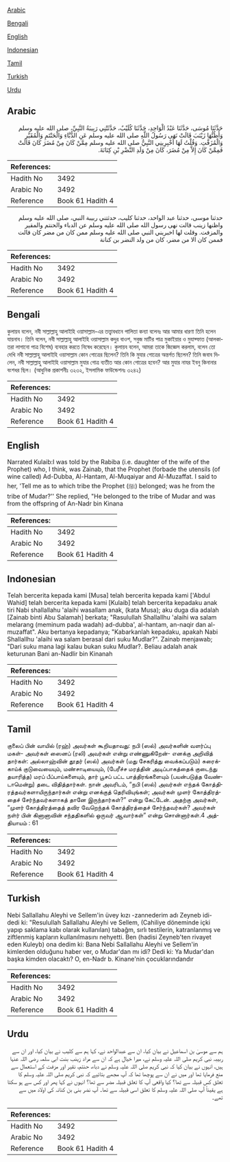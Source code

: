 [Arabic](#arabic)

[Bengali](#bengali)

[English](#english)

[Indonesian](#indonesian)

[Tamil](#tamil)

[Turkish](#turkish)

[Urdu](#urdu)

## Arabic


<div dir="rtl" lang="ar" style={{fontSize:'larger',backgroundColor:'#f8f9fa',padding:20}}>
حَدَّثَنَا مُوسَى، حَدَّثَنَا عَبْدُ الْوَاحِدِ، حَدَّثَنَا كُلَيْبٌ، حَدَّثَتْنِي رَبِيبَةُ النَّبِيِّ، صلى الله عليه وسلم وَأَظُنُّهَا زَيْنَبَ قَالَتْ نَهَى رَسُولُ اللَّهِ صلى الله عليه وسلم عَنِ الدُّبَّاءِ وَالْحَنْتَمِ وَالْمُقَيَّرِ وَالْمُزَفَّتِ‏.‏ وَقُلْتُ لَهَا أَخْبِرِينِي النَّبِيُّ صلى الله عليه وسلم مِمَّنْ كَانَ مِنْ مُضَرَ كَانَ قَالَتْ فَمِمَّنْ كَانَ إِلاَّ مِنْ مُضَرَ، كَانَ مِنْ وَلَدِ النَّضْرِ بْنِ كِنَانَةَ‏.‏
</div>
<div style={{backgroundColor:'#f8f9fa',padding:20, marginBottom: 10}}><table> <thead> <tr> <th>References:</th> <th></th> </tr> </thead> <tbody><tr><td>Hadith No</td><td>3492</td></tr><tr><td>Arabic No</td><td>3492</td></tr><tr><td>Reference</td><td>Book 61 Hadith 4</td></tr></tbody></table></div>


<div dir="rtl" lang="ar" style={{fontSize:'larger',backgroundColor:'#f8f9fa',padding:20}}>
حدثنا موسى، حدثنا عبد الواحد، حدثنا كليب، حدثتني ربيبة النبي، صلى الله عليه وسلم واظنها زينب قالت نهى رسول الله صلى الله عليه وسلم عن الدباء والحنتم والمقير والمزفت. وقلت لها اخبريني النبي صلى الله عليه وسلم ممن كان من مضر كان قالت فممن كان الا من مضر، كان من ولد النضر بن كنانة
</div>
<div style={{backgroundColor:'#f8f9fa',padding:20, marginBottom: 10}}><table> <thead> <tr> <th>References:</th> <th></th> </tr> </thead> <tbody><tr><td>Hadith No</td><td>3492</td></tr><tr><td>Arabic No</td><td>3492</td></tr><tr><td>Reference</td><td>Book 61 Hadith 4</td></tr></tbody></table></div>

## Bengali


<div dir="ltr" lang="bn" style={{fontSize:'larger',backgroundColor:'#f8f9fa',padding:20}}>
কুলায়ব বলেন, নবী সাল্লাল্লাহু আলাইহি ওয়াসাল্লাম-এর তত্ত্বাবধানে পালিতা কন্যা বলেনঃ আর আমার ধারণা তিনি হলেন যায়নাব। তিনি বলেন, নবী সাল্লাল্লাহু আলাইহি ওয়াসাল্লাম কদুর বাওশ, সবুজ মাটির পাত্র মুকাইয়ার ও মুযাফ্ফাত (আলকাতরা লাগানো পাত্র বিশেষ) ব্যবহার করতে নিষেধ করেছেন। কুলায়ব বলেন, আমরা তাকে জিজ্ঞেস করলাম, বলেন তো দেখি নবী সাল্লাল্লাহু আলাইহি ওয়াসাল্লাম কোন গোত্রের ছিলেন? তিনি কি মুযার গোত্রের অন্তর্গত ছিলেন? তিনি জবাব দিলেন, নবী সাল্লাল্লাহু আলাইহি ওয়াসাল্লাম মুযার গোত্র ব্যতীত আর কোন গোত্রের হবেন? আর মুযার নাযর ইবনু কিনানার বংশধর ছিল। (আধুনিক প্রকাশনীঃ ৩২৩২, ইসলামিক ফাউন্ডেশনঃ ৩২৪২)
</div>
<div style={{backgroundColor:'#f8f9fa',padding:20, marginBottom: 10}}><table> <thead> <tr> <th>References:</th> <th></th> </tr> </thead> <tbody><tr><td>Hadith No</td><td>3492</td></tr><tr><td>Arabic No</td><td>3492</td></tr><tr><td>Reference</td><td>Book 61 Hadith 4</td></tr></tbody></table></div>

## English


<div dir="ltr" lang="en" style={{fontSize:'larger',backgroundColor:'#f8f9fa',padding:20}}>
Narrated Kulaib:I was told by the Rabiba (i.e. daughter of the wife of the Prophet) who, I think, was Zainab, that the Prophet (forbade the utensils (of wine called) Ad-Dubba, Al-Hantam, Al-Muqaiyar and Al-Muzaffat. I said to her, 'Tell me as to which tribe the Prophet (ﷺ) belonged; was he from the tribe of Mudar?'' She replied, "He belonged to the tribe of Mudar and was from the offspring of An-Nadr bin Kinana
</div>
<div style={{backgroundColor:'#f8f9fa',padding:20, marginBottom: 10}}><table> <thead> <tr> <th>References:</th> <th></th> </tr> </thead> <tbody><tr><td>Hadith No</td><td>3492</td></tr><tr><td>Arabic No</td><td>3492</td></tr><tr><td>Reference</td><td>Book 61 Hadith 4</td></tr></tbody></table></div>

## Indonesian


<div dir="ltr" lang="id" style={{fontSize:'larger',backgroundColor:'#f8f9fa',padding:20}}>
Telah bercerita kepada kami [Musa] telah bercerita kepada kami ['Abdul Wahid] telah bercerita kepada kami [Kulaib] telah bercerita kepadaku anak tiri Nabi shallallahu 'alaihi wasallam anak, (kata Musa); aku duga dia adalah [Zainab binti Abu Salamah] berkata; "Rasulullah Shallallhu 'alaihi wa salam melarang (meminum pada wadah) ad-dubba', al-hantam, an-naqir dan al-muzaffat". Aku bertanya kepadanya; "Kabarkanlah kepadaku, apakah Nabi Shallallhu 'alaihi wa salam berasal dari suku Mudlar?". Zainab menjawab; "Dari suku mana lagi kalau bukan suku Mudlar?. Beliau adalah anak keturunan Bani an-Nadlir bin Kinanah
</div>
<div style={{backgroundColor:'#f8f9fa',padding:20, marginBottom: 10}}><table> <thead> <tr> <th>References:</th> <th></th> </tr> </thead> <tbody><tr><td>Hadith No</td><td>3492</td></tr><tr><td>Arabic No</td><td>3492</td></tr><tr><td>Reference</td><td>Book 61 Hadith 4</td></tr></tbody></table></div>

## Tamil


<div dir="ltr" lang="ta" style={{fontSize:'larger',backgroundColor:'#f8f9fa',padding:20}}>
குலைப் பின் வாயில் (ரஹ்) அவர்கள் கூறியதாவது: நபி (ஸல்) அவர்களின் வளர்ப்பு மகள்- அவர்கள் ஸைனப் (ரலி) அவர்கள் என்று எண்ணுகிறேன்- எனக்கு அறிவித் தார்கள்: அல்லாஹ்வின் தூதர் (ஸல்) அவர்கள் (மது சேகரித்து வைக்கப்படும்) சுரைக்காய்க் குடுவையையும், மண்சாடியையும், (பேரீச்ச மரத்தின் அடிப்பாகத்தைக் குடைந்து தயாரித்த) மரப் பீப்பாய்களையும், தார் பூசப் பட்ட பாத்திரங்களையும் (பயன்படுத்த வேண்டாமென்று) தடை விதித்தார்கள். நான் அவரிடம், “நபி (ஸல்) அவர்கள் எந்தக் கோத்திரத்தவர்களாயிருந்தார்கள் என்று எனக்குத் தெரிவியுங்கள்; அவர்கள் முளர் கோத்திரத்தைச் சேர்ந்தவர்களாகத் தானே இருந்தார்கள்?” என்று கேட்டேன். அதற்கு அவர்கள், “முளர் கோத்திரத்தைத் தவிர வேறெந்தக் கோத்திரத்தைச் சேர்ந்தவர்கள்? அவர்கள் நள்ர் பின் கினானாவின் சந்ததிகளில் ஒருவர் ஆவார்கள்” என்று சொன்னார்கள்.4 அத்தியாயம் : 61
</div>
<div style={{backgroundColor:'#f8f9fa',padding:20, marginBottom: 10}}><table> <thead> <tr> <th>References:</th> <th></th> </tr> </thead> <tbody><tr><td>Hadith No</td><td>3492</td></tr><tr><td>Arabic No</td><td>3492</td></tr><tr><td>Reference</td><td>Book 61 Hadith 4</td></tr></tbody></table></div>

## Turkish


<div dir="ltr" lang="tr" style={{fontSize:'larger',backgroundColor:'#f8f9fa',padding:20}}>
Nebi Sallallahu Aleyhi ve Sellem'in üvey kızı -zannederim adı Zeyneb idi- dedi ki: "Resulullah Sallallahu Aleyhi ve Sellem, (Cahiliye döneminde içki yapıp saklama kabı olarak kullanılan) tabağm, sırlı testilerin, katranlanmış ve ziftlenmiş kapların kullanılmasını nehyetti. Ben (hadisi Zeyneb'ten rivayet eden Kuleyb) ona dedim ki: Bana Nebi Sallallahu Aleyhi ve Sellem'in kimlerden olduğunu haber ver, o Mudar'dan mı idi? Dedi ki: Ya Mudar'dan başka kimden olacaktı? O, en-Nadr b. Kinane'nin çocuklarındandır
</div>
<div style={{backgroundColor:'#f8f9fa',padding:20, marginBottom: 10}}><table> <thead> <tr> <th>References:</th> <th></th> </tr> </thead> <tbody><tr><td>Hadith No</td><td>3492</td></tr><tr><td>Arabic No</td><td>3492</td></tr><tr><td>Reference</td><td>Book 61 Hadith 4</td></tr></tbody></table></div>

## Urdu


<div dir="rtl" lang="ur" style={{fontSize:'larger',backgroundColor:'#f8f9fa',padding:20}}>
ہم سے موسیٰ بن اسماعیل نے بیان کیا، ان سے عبدالواحد نے، کہا ہم سے کلیب نے بیان کیا، اور ان سے ربیبہ نبی کریم صلی اللہ علیہ وسلم نے، میرا خیال ہے کہ ان سے مراد زینب بنت ابی سلمہ رضی اللہ عنہا ہیں، انہوں نے بیان کیا کہ نبی کریم صلی اللہ علیہ وسلم نے دباء، حنتم، نقیر اور مزفت کے استعمال سے منع فرمایا تھا اور میں نے ان سے پوچھا تھا کہ آپ مجھے بتائیے کہ نبی کریم صلی اللہ علیہ وسلم کا تعلق کس قبیلہ سے تھا؟ کیا واقعی آپ کا تعلق قبیلہ مضر سے تھا؟ انہوں نے کہا پھر اور کس سے ہو سکتا ہے یقیناً آپ صلی اللہ علیہ وسلم کا تعلق اسی قبیلہ سے تھا۔ آپ نضر بنی بن کنانہ کی اولاد میں سے تھے۔
</div>
<div style={{backgroundColor:'#f8f9fa',padding:20, marginBottom: 10}}><table> <thead> <tr> <th>References:</th> <th></th> </tr> </thead> <tbody><tr><td>Hadith No</td><td>3492</td></tr><tr><td>Arabic No</td><td>3492</td></tr><tr><td>Reference</td><td>Book 61 Hadith 4</td></tr></tbody></table></div>